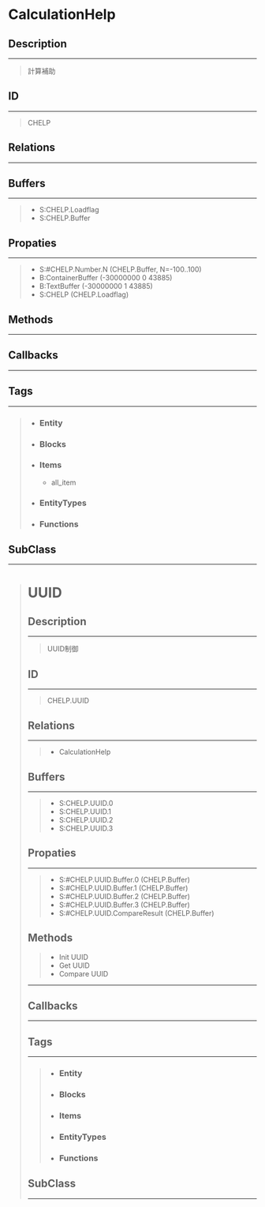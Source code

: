 # CalculationHelp
## Description
***
>計算補助
## ID
***
>CHELP
## Relations
***
## Buffers
***
>* S:CHELP.Loadflag
>* S:CHELP.Buffer
## Propaties
***
>* S:#CHELP.Number.N (CHELP.Buffer, N=-100..100)
>* B:ContainerBuffer (-30000000 0 43885)
>* B:TextBuffer (-30000000 1 43885)
>* S:CHELP (CHELP.Loadflag)
## Methods
***
## Callbacks
***
## Tags
***
>* ### Entity
>* ### Blocks
>* ### Items
>   * all_item
>* ### EntityTypes
>* ### Functions

## SubClass
***
># UUID
>## Description
>***
>>UUID制御
>## ID
>***
>>CHELP.UUID
>## Relations
>***
>>* CalculationHelp
>## Buffers
>***
>>* S:CHELP.UUID.0
>>* S:CHELP.UUID.1
>>* S:CHELP.UUID.2
>>* S:CHELP.UUID.3
>## Propaties
>***
>>* S:#CHELP.UUID.Buffer.0 (CHELP.Buffer)
>>* S:#CHELP.UUID.Buffer.1 (CHELP.Buffer)
>>* S:#CHELP.UUID.Buffer.2 (CHELP.Buffer)
>>* S:#CHELP.UUID.Buffer.3 (CHELP.Buffer)
>>* S:#CHELP.UUID.CompareResult (CHELP.Buffer)
>## Methods
>>* Init UUID
>>* Get UUID
>>* Compare UUID
>***
>## Callbacks
>***
>## Tags
>***
>>* ### Entity
>>* ### Blocks
>>* ### Items
>>* ### EntityTypes
>>* ### Functions
>## SubClass
>***
